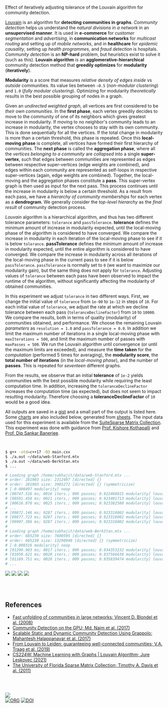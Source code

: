 Effect of iteratively adjusting tolerance of the Louvain algorithm for community
detection.

[Louvain] is an algorithm for **detecting communities in graphs**. *Community*
*detection* helps us understand the *natural divisions in a network* in an
**unsupervised manner**. It is used in **e-commerce** for *customer*
*segmentation* and *advertising*, in **communication networks** for *multicast*
*routing* and setting up of *mobile networks*, and in **healthcare** for
*epidemic causality*, setting up *health programmes*, and *fraud detection* is
hospitals. *Community detection* is an **NP-hard** problem, but heuristics exist
to solve it (such as this). **Louvain algorithm** is an **agglomerative-hierarchical**
community detection method that **greedily optimizes** for **modularity**
(**iteratively**).

**Modularity** is a score that measures *relative density of edges inside* vs
*outside* communities. Its value lies between `−0.5` (*non-modular clustering*)
and `1.0` (*fully modular clustering*). Optimizing for modularity *theoretically*
results in the best possible grouping of nodes in a graph.

Given an *undirected weighted graph*, all vertices are first considered to be
*their own communities*. In the **first phase**, each vertex greedily decides to
move to the community of one of its neighbors which gives greatest increase in
modularity. If moving to no neighbor's community leads to an increase in
modularity, the vertex chooses to stay with its own community. This is done
sequentially for all the vertices. If the total change in modularity is more
than a certain threshold, this phase is repeated. Once this **local-moving**
**phase** is complete, all vertices have formed their first hierarchy of
communities. The **next phase** is called the **aggregation phase**, where all
the *vertices belonging to a community* are *collapsed* into a single
**super-vertex**, such that edges between communities are represented as edges
between respective super-vertices (edge weights are combined), and edges within
each community are represented as self-loops in respective super-vertices
(again, edge weights are combined). Together, the local-moving and the
aggregation phases constitute a **pass**. This super-vertex graph is then used
as input for the next pass. This process continues until the increase in
modularity is below a certain threshold. As a result from each pass, we have a
*hierarchy of community memberships* for each vertex as a **dendrogram**. We
generally consider the *top-level hierarchy* as the *final result* of community
detection process.

*Louvain* algorithm is a hierarchical algorithm, and thus has two different
tolerance parameters: `tolerance` and `passTolerance`. **tolerance** defines the
minimum amount of increase in modularity expected, until the local-moving phase
of the algorithm is considered to have converged. We compare the increase in
modularity in each iteration of the local-moving phase to see if it is below
`tolerance`. **passTolerance** defines the minimum amount of increase in
modularity expected, until the entire algorithm is considered to have converged.
We compare the increase in modularity across all iterations of the local-moving
phase in the current pass to see if it is below `passTolerance`. `passTolerance`
is normally set to `0` (we want to maximize our modularity gain), but the same
thing does not apply for `tolerance`. Adjusting values of `tolerance` between
each pass have been observed to impact the runtime of the algorithm, without
significantly affecting the modularity of obtained communities.

In this experiment we adjust `tolerance` in two different ways. First, we change
the initial value of `tolerance` from `1e-00` to `1e-12` in steps of `10`. For
each initial value of `tolerance`, we adjust the rate at which we decline
tolerance between each pass (`toleranceDeclineFactor`) from `10` to `10000`. We
compare the results, both in terms of quality (modularity) of communities
obtained, and performance. We choose the remaining Louvain *parameters* as
`resolution = 1.0` and `passTolerance = 0.0`. In addition we limit the maximum
number of iterations in a single local-moving phase with `maxIterations = 500`,
and limit the maximum number of passes with `maxPasses = 500`. We run the
Louvain algorithm until convergence (or until the maximum limits are exceeded),
and measure the **time** **taken** for the *computation* (performed 5 times for
averaging), the **modularity score**, the **total number of iterations** (in the
*local-moving* *phase*), and the number of **passes**. This is repeated for
*seventeen* different graphs.

From the results, we observe that an initial **tolerance** of `1e-2` yields
communities with the best possible modularity while requiring the least
computation time. In addition, increasing the `toleranceDeclineFactor`
increases the computation time (as expected), but does not seem to impact
resulting modularity. Therefore choosing a **toleranceDeclineFactor** of `10`
would be a good idea.

All outputs are saved in a [gist] and a small part of the output is listed here.
Some [charts] are also included below, generated from [sheets]. The input data
used for this experiment is available from the [SuiteSparse Matrix Collection].
This experiment was done with guidance from [Prof. Kishore Kothapalli] and
[Prof. Dip Sankar Banerjee].

<br>

```bash
$ g++ -std=c++17 -O3 main.cxx
$ ./a.out ~/data/web-Stanford.mtx
$ ./a.out ~/data/web-BerkStan.mtx
$ ...

# Loading graph /home/subhajit/data/web-Stanford.mtx ...
# order: 281903 size: 2312497 [directed] {}
# order: 281903 size: 3985272 [directed] {} (symmetricize)
# [-0.000497 modularity] noop
# [00747.516 ms; 0016 iters.; 009 passes; 0.922466815 modularity] louvainSeq {tolerance: 1.0e+00, tol_dec_factor: 1.0e+01}
# [00591.458 ms; 0021 iters.; 009 passes; 0.923401713 modularity] louvainSeq {tolerance: 1.0e-01, tol_dec_factor: 1.0e+01}
# [00616.070 ms; 0025 iters.; 009 passes; 0.923382580 modularity] louvainSeq {tolerance: 1.0e-02, tol_dec_factor: 1.0e+01}
# ...
# [09872.146 ms; 0287 iters.; 009 passes; 0.923316002 modularity] louvainSeq {tolerance: 1.0e-10, tol_dec_factor: 1.0e+04}
# [09877.723 ms; 0287 iters.; 009 passes; 0.923316002 modularity] louvainSeq {tolerance: 1.0e-11, tol_dec_factor: 1.0e+04}
# [09907.396 ms; 0287 iters.; 009 passes; 0.923316002 modularity] louvainSeq {tolerance: 1.0e-12, tol_dec_factor: 1.0e+04}
#
# Loading graph /home/subhajit/data/web-BerkStan.mtx ...
# order: 685230 size: 7600595 [directed] {}
# order: 685230 size: 13298940 [directed] {} (symmetricize)
# [-0.000316 modularity] noop
# [01299.983 ms; 0017 iters.; 009 passes; 0.934353232 modularity] louvainSeq {tolerance: 1.0e+00, tol_dec_factor: 1.0e+01}
# [01059.621 ms; 0020 iters.; 009 passes; 0.937566638 modularity] louvainSeq {tolerance: 1.0e-01, tol_dec_factor: 1.0e+01}
# [01169.751 ms; 0028 iters.; 009 passes; 0.935839474 modularity] louvainSeq {tolerance: 1.0e-02, tol_dec_factor: 1.0e+01}
# ...
```

[![](https://i.imgur.com/weoGrJ1.png)][sheetp]
[![](https://i.imgur.com/gdrqi0W.png)][sheetp]
[![](https://i.imgur.com/l0GiYbN.png)][sheetp]
[![](https://i.imgur.com/nh1Ifjs.png)][sheetp]

<br>
<br>


## References

- [Fast unfolding of communities in large networks; Vincent D. Blondel et al. (2008)](https://arxiv.org/abs/0803.0476)
- [Community Detection on the GPU; Md. Naim et al. (2017)](https://arxiv.org/abs/1305.2006)
- [Scalable Static and Dynamic Community Detection Using Grappolo; Mahantesh Halappanavar et al. (2017)](https://ieeexplore.ieee.org/document/8091047)
- [From Louvain to Leiden: guaranteeing well-connected communities; V.A. Traag et al. (2019)](https://www.nature.com/articles/s41598-019-41695-z)
- [CS224W: Machine Learning with Graphs | Louvain Algorithm; Jure Leskovec (2021)](https://www.youtube.com/watch?v=0zuiLBOIcsw)
- [The University of Florida Sparse Matrix Collection; Timothy A. Davis et al. (2011)](https://doi.org/10.1145/2049662.2049663)

<br>
<br>

[![](https://i.imgur.com/Pylv6Gc.jpg)](http://www.youtube.com/watch?v=m8fPyvA0QRE)<br>
[![ORG](https://img.shields.io/badge/org-puzzlef-green?logo=Org)](https://puzzlef.github.io)
[![DOI](https://zenodo.org/badge/516260025.svg)](https://zenodo.org/badge/latestdoi/516260025)


[Prof. Dip Sankar Banerjee]: https://sites.google.com/site/dipsankarban/
[Prof. Kishore Kothapalli]: https://faculty.iiit.ac.in/~kkishore/
[SuiteSparse Matrix Collection]: https://sparse.tamu.edu
[Louvain]: https://en.wikipedia.org/wiki/Louvain_method
[gist]: https://gist.github.com/wolfram77/75adaf8ef100b304ed52602fd68454b2
[charts]: https://imgur.com/a/9V03o4o
[sheets]: https://docs.google.com/spreadsheets/d/1Atv-xPmh7DrizWLT6Zis2OcoaDexNGX6edOqjVQu6f0/edit?usp=sharing
[sheetp]: https://docs.google.com/spreadsheets/d/e/2PACX-1vRkVmIDWzawEfwjM_JzUnG4Dtomkm9ze7aKEqEuCPree_qzf70npIm27nNXmzuE5QgocZ-XZcYxYSNh/pubhtml
